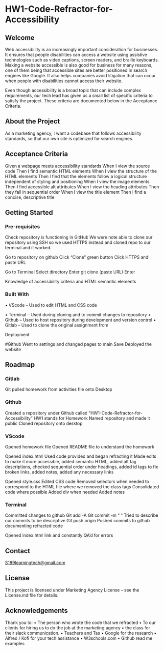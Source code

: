 # HW1-Code-Refractor-for-Accessibility

## Welcome 

Web accessibility is an increasingly important consideration for businesses. It ensures that people disabilities can access a website using assistive technologies such as video captions, screen readers, and braille keyboards. Making a website accessible is also good for business for many reasons, one of them being that accessible sites are better positioned in search engines like Google. It also helps companies avoid litigation that can occur when people with disabilities cannot access their website. 

Even though accessibility is a broad topic that can include complex requirements, our tech lead has given us a small list of specific criteria to satisfy the project. These criteria are documented below in the Acceptance Criteria. 

## About the Project 

As a marketing agency, I want a codebase that follows accessibility standards, so that our own site is optimized for search engines.

## Acceptance Criteria 

Given a webpage meets accessibility standards 
When I view the source code 
Then I find semantic HTML elements 
When I view the structure of the HTML elements 
Then I find that the elements follow a logical structure independent of styling and positioning 
When I view the image elements 
Then I find accessible alt attributes 
When I view the heading attributes 
Then they fall in sequential order 
When I view the title element 
Then I find a concise, descriptive title

## Getting Started 

### Pre-requisites 
Check repository is functioning in GitHub
We were note able to clone our repository using SSH so we used HTTPS instead and cloned repo to our terminal and it worked. 

Go to repository on github
Click “Clone” green button
Click HTTPS and paste URL 

Go to Terminal 
Select directory 
Enter git clone (paste URL)
Enter 

Knowledge of accessibility criteria and HTML semantic elements 

### Built With 
•    VScode – Used to edit HTML and CSS code 

•    Terminal – Used during cloning and to commit changes to repository 
•    Github – Used to host repository during development and version control 
•    Gitlab – Used to clone the original assignment from  

Deployment

#Github
Went to settings and changed pages to main
Save
Deployed the website 


## Roadmap 

### Gitlab 
Git pulled homework from activities file onto Desktop 

### Github
Created a repository under Github called “HW1-Code-Refractor-for-Accessibility” 
HW1 stands for Homework 
Named repository and made it public 
Cloned repository onto desktop

### VScode 
Opened homework file 
Opened README file to understand the homework

Opened index.html 
Used code provided and began refracting it
Made edits to make it more accessible, added semantic HTML, added alt tag descriptions, checked sequential order under headings, added id tags to fix broken links, added notes, added any necessary links

Opened style.css 
Edited CSS code 
Removed selectors when needed to correspond to the HTML file where we removed the class tags
Consolidated code where possible 
Added div when needed 
Added notes 

### Terminal 
Committed changes to github 
Git add -A 
Git commit -m “ “ 
Tried to describe our commits to be descriptive 
Git push origin 
Pushed commits to github documenting refracted code 

Opened index.html link and constantly QA’d for errors 


## Contact 
S189learningtech@gmail.com 

## License 
This project is licensed under Marketing Agency License – see the License.md file for details.

## Acknowledgements 
Thank you to:
•    The person who wrote the code that we refracted 
•    To our clients for hiring us to do the job at the marketing agency 
•    the class for their slack communication.
•    Teachers and Tas
•    Google for the research 
•    Alfred / Kofi for your tech assistance 
•    W3schools.com 
•    Github read me examples 

 
